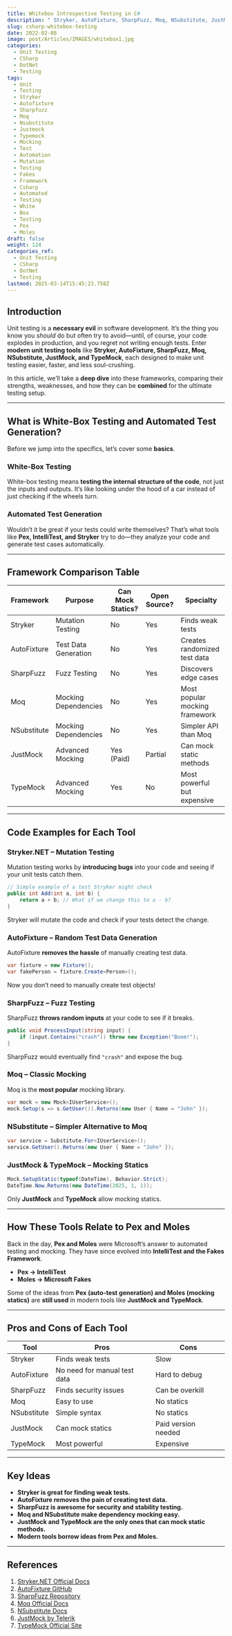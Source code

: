 ```yaml
---
title: Whitebox Introspective Testing in C#
description: " Stryker, AutoFixture, SharpFuzz, Moq, NSubstitute, JustMock, and TypeMock  compared"
slug: csharp-whitebox-testing
date: 2022-02-08
image: post/Articles/IMAGES/whitebox1.jpg
categories:
  - Unit Testing
  - CSharp
  - DotNet
  - Testing
tags:
  - Unit
  - Testing
  - Stryker
  - Autofixture
  - Sharpfuzz
  - Moq
  - Nsubstitute
  - Justmock
  - Typemock
  - Mocking
  - Test
  - Automation
  - Mutation
  - Testing
  - Fakes
  - Framework
  - Csharp
  - Automated
  - Testing
  - White
  - Box
  - Testing
  - Pex
  - Moles
draft: false
weight: 124
categories_ref:
  - Unit Testing
  - CSharp
  - DotNet
  - Testing
lastmod: 2025-03-14T15:45:23.758Z
---
```

<!--

# History and In-Depth Comparison with Code Examples of Stryker, AutoFixture, SharpFuzz, Moq, NSubstitute, JustMock, and TypeMock for More Effective Unit Testing
-->

## Introduction

Unit testing is a **necessary evil** in software development. It’s the thing you know you *should* do but often try to avoid—until, of course, your code explodes in production, and you regret not writing enough tests. Enter **modern unit testing tools** like **Stryker, AutoFixture, SharpFuzz, Moq, NSubstitute, JustMock, and TypeMock**, each designed to make unit testing easier, faster, and less soul-crushing.

In this article, we’ll take a **deep dive** into these frameworks, comparing their strengths, weaknesses, and how they can be **combined** for the ultimate testing setup.

***

## What is White-Box Testing and Automated Test Generation?

Before we jump into the specifics, let’s cover some **basics**.

### **White-Box Testing**

White-box testing means **testing the internal structure of the code**, not just the inputs and outputs. It’s like looking under the hood of a car instead of just checking if the wheels turn.

### **Automated Test Generation**

Wouldn’t it be great if your tests could write themselves? That’s what tools like **Pex, IntelliTest, and Stryker** try to do—they analyze your code and generate test cases automatically.

***

## Framework Comparison Table

| Framework   | Purpose              | Can Mock Statics? | Open Source? | Specialty                      |
| ----------- | -------------------- | ----------------- | ------------ | ------------------------------ |
| Stryker     | Mutation Testing     | No                | Yes          | Finds weak tests               |
| AutoFixture | Test Data Generation | No                | Yes          | Creates randomized test data   |
| SharpFuzz   | Fuzz Testing         | No                | Yes          | Discovers edge cases           |
| Moq         | Mocking Dependencies | No                | Yes          | Most popular mocking framework |
| NSubstitute | Mocking Dependencies | No                | Yes          | Simpler API than Moq           |
| JustMock    | Advanced Mocking     | Yes (Paid)        | Partial      | Can mock static methods        |
| TypeMock    | Advanced Mocking     | Yes               | No           | Most powerful but expensive    |

***

## Code Examples for Each Tool

### **Stryker.NET – Mutation Testing**

Mutation testing works by **introducing bugs** into your code and seeing if your unit tests catch them.

```csharp
// Simple example of a test Stryker might check
public int Add(int a, int b) {
    return a + b; // What if we change this to a - b?
}
```

Stryker will mutate the code and check if your tests detect the change.

### **AutoFixture – Random Test Data Generation**

AutoFixture **removes the hassle** of manually creating test data.

```csharp
var fixture = new Fixture();
var fakePerson = fixture.Create<Person>();
```

Now you don’t need to manually create test objects!

### **SharpFuzz – Fuzz Testing**

SharpFuzz **throws random inputs** at your code to see if it breaks.

```csharp
public void ProcessInput(string input) {
    if (input.Contains("crash")) throw new Exception("Boom!");
}
```

SharpFuzz would eventually find `"crash"` and expose the bug.

### **Moq – Classic Mocking**

Moq is the **most popular** mocking library.

```csharp
var mock = new Mock<IUserService>();
mock.Setup(s => s.GetUser()).Returns(new User { Name = "John" });
```

### **NSubstitute – Simpler Alternative to Moq**

```csharp
var service = Substitute.For<IUserService>();
service.GetUser().Returns(new User { Name = "John" });
```

### **JustMock & TypeMock – Mocking Statics**

```csharp
Mock.SetupStatic(typeof(DateTime), Behavior.Strict);
DateTime.Now.Returns(new DateTime(2025, 1, 1));
```

Only **JustMock** and **TypeMock** allow mocking statics.

***

## How These Tools Relate to Pex and Moles

Back in the day, **Pex and Moles** were Microsoft’s answer to automated testing and mocking. They have since evolved into **IntelliTest and the Fakes Framework**.

* **Pex → IntelliTest**
* **Moles → Microsoft Fakes**

Some of the ideas from **Pex (auto-test generation) and Moles (mocking statics)** are **still used** in modern tools like **JustMock and TypeMock**.

***

## Pros and Cons of Each Tool

| Tool        | Pros                         | Cons                |
| ----------- | ---------------------------- | ------------------- |
| Stryker     | Finds weak tests             | Slow                |
| AutoFixture | No need for manual test data | Hard to debug       |
| SharpFuzz   | Finds security issues        | Can be overkill     |
| Moq         | Easy to use                  | No statics          |
| NSubstitute | Simple syntax                | No statics          |
| JustMock    | Can mock statics             | Paid version needed |
| TypeMock    | Most powerful                | Expensive           |

***

## Key Ideas

* **Stryker is great for finding weak tests.**
* **AutoFixture removes the pain of creating test data.**
* **SharpFuzz is awesome for security and stability testing.**
* **Moq and NSubstitute make dependency mocking easy.**
* **JustMock and TypeMock are the only ones that can mock static methods.**
* **Modern tools borrow ideas from Pex and Moles.**

***

## References

1. [Stryker.NET Official Docs](https://stryker-mutator.io/)
2. [AutoFixture GitHub](https://github.com/AutoFixture/AutoFixture)
3. [SharpFuzz Repository](https://github.com/Metalnem/sharpfuzz)
4. [Moq Official Docs](https://github.com/moq/moq4)
5. [NSubstitute Docs](https://nsubstitute.github.io/)
6. [JustMock by Telerik](https://www.telerik.com/products/mocking.aspx)
7. [TypeMock Official Site](https://www.typemock.com/)
